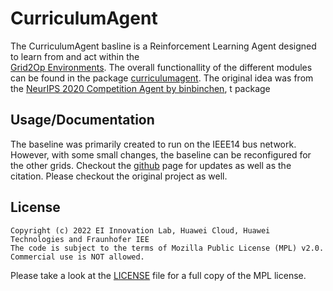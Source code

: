 CurriculumAgent
===============

The CurriculumAgent basline is a Reinforcement Learning Agent designed to learn from and act within the  
[Grid2Op Environments](https://grid2op.readthedocs.io/en/latest/). The overall functionallity of the different modules
can be found in the package [curriculumagent](https://github.com/FraunhoferIEE/curriculumagent). The original idea was
from the [NeurIPS 2020 Competition Agent by binbinchen](https://github.com/AsprinChina/L2RPN_NIPS_2020_a_PPO_Solution),
t package


Usage/Documentation
-------------------

The baseline was primarily created to run on the IEEE14 bus network. However, with some small changes, the baseline can
be reconfigured for the other grids. Checkout the  [github](https://github.com/FraunhoferIEE/curriculumagent)
page for updates as well as the citation. Please checkout the original project as well.


License
-------

```
Copyright (c) 2022 EI Innovation Lab, Huawei Cloud, Huawei Technologies and Fraunhofer IEE
The code is subject to the terms of Mozilla Public License (MPL) v2.0.
Commercial use is NOT allowed.
```

Please take a look at the [LICENSE](https://github.com/FraunhoferIEE/curriculumagent/blob/master/LICENSE) file for a
full copy of the MPL license.

